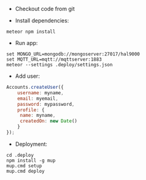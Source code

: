 * Checkout code from git

* Install dependencies:

`meteor npm install`

* Run app:

```shell
set MONGO_URL=mongodb://mongoserver:27017/hal9000
set MQTT_URL=mqtt://mqttserver:1883
meteor --settings .deploy/settings.json
```

* Add user:

```javascript
Accounts.createUser({
    username: myname,
    email: myemail,
    password: mypassword,
    profile: {
     name: myname,
     createdOn: new Date()
    }
});
```

* Deployment:

```shell
cd .deploy
npm install -g mup
mup.cmd setup
mup.cmd deploy
```

